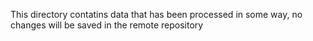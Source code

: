 This directory contatins data that has been processed in some way, no changes will be saved in the remote repository
